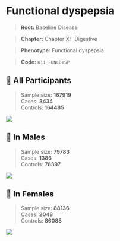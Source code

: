 # Functional dyspepsia

> **Root:** Baseline Disease  

> **Chapter:** Chapter XI- Digestive  

> **Phenotype:** Functional dyspepsia  

> **Code:** `K11_FUNCDYSP`

## 🧪 All Participants  
> Sample size: **167919**  
> Cases: **3434**  
> Controls: **164485**
<img src="/Disease/Figures/ALL/Baseline/K11_FUNCDYSP.png"/>
<CsvTable src="/Disease_Data/ALL/Baseline/LG_K11_FUNCDYSP.csv" label="🔍 View full results" />

## 👨 In Males  
> Sample size: **79783**  
> Cases: **1386**  
> Controls: **78397**
<img src="/Disease/Figures/Male/Baseline/K11_FUNCDYSP.png"/>
<CsvTable src="/Disease_Data/Male/Baseline/LG_K11_FUNCDYSP.csv" label="🔍 View full results" />

## 👩 In Females  
> Sample size: **88136**  
> Cases: **2048**  
> Controls: **86088**
<img src="/Disease/Figures/Female/Baseline/K11_FUNCDYSP.png"/>
<CsvTable src="/Disease_Data/Female/Baseline/LG_K11_FUNCDYSP.csv" label="🔍 View full results" />
